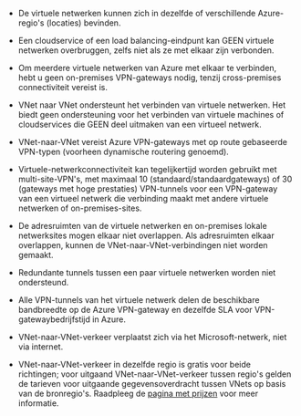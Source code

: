 - De virtuele netwerken kunnen zich in dezelfde of verschillende Azure-regio's (locaties) bevinden.

- Een cloudservice of een load balancing-eindpunt kan GEEN virtuele netwerken overbruggen, zelfs niet als ze met elkaar zijn verbonden.

- Om meerdere virtuele netwerken van Azure met elkaar te verbinden, hebt u geen on-premises VPN-gateways nodig, tenzij cross-premises connectiviteit vereist is.

- VNet naar VNet ondersteunt het verbinden van virtuele netwerken. Het biedt geen ondersteuning voor het verbinden van virtuele machines of cloudservices die GEEN deel uitmaken van een virtueel netwerk.

- VNet-naar-VNet vereist Azure VPN-gateways met op route gebaseerde VPN-typen (voorheen dynamische routering genoemd). 

- Virtuele-netwerkconnectiviteit kan tegelijkertijd worden gebruikt met multi-site-VPN's, met maximaal 10 (standaard/standaardgateways) of 30 (gateways met hoge prestaties) VPN-tunnels voor een VPN-gateway van een virtueel netwerk die verbinding maakt met andere virtuele netwerken of on-premises-sites.

- De adresruimten van de virtuele netwerken en on-premises lokale netwerksites mogen elkaar niet overlappen. Als adresruimten elkaar overlappen, kunnen de VNet-naar-VNet-verbindingen niet worden gemaakt.

- Redundante tunnels tussen een paar virtuele netwerken worden niet ondersteund.

- Alle VPN-tunnels van het virtuele netwerk delen de beschikbare bandbreedte op de Azure VPN-gateway en dezelfde SLA voor VPN-gatewaybedrijfstijd in Azure.

- VNet-naar-VNet-verkeer verplaatst zich via het Microsoft-netwerk, niet via internet.

- VNet-naar-VNet-verkeer in dezelfde regio is gratis voor beide richtingen; voor uitgaand VNet-naar-VNet-verkeer tussen regio's gelden de tarieven voor uitgaande gegevensoverdracht tussen VNets op basis van de bronregio's. Raadpleeg de [pagina met prijzen](https://azure.microsoft.com/pricing/details/vpn-gateway/) voor meer informatie.


<!--HONumber=Aug16_HO4-->


